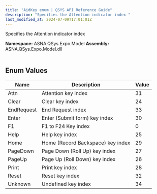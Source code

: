 ```yaml
---
title: "AidKey enum | QSYS API Reference Guide"
description: "Specifies the Attention indicator index "
last_modified_at: 2024-07-09T17:01:01Z
---
```


Specifies the Attention indicator index

**Namespace:** ASNA.QSys.Expo.Model
**Assembly:** ASNA.QSys.Expo.Model.dll
<br>
<br>

## Enum Values

| Name | Description | Value
| --- | --- | --- 
| Attn | Attention key index | 31 |
| Clear | Clear key index | 24 |
| EndRequest | End Request index | 33 |
| Enter | Enter (Submit form) key index | 30 |
| F1 | F1 to F24 Key index | 0 |
| Help | Help key index | 25 |
| Home | Home (Record Backspace) key index  | 29 |
| PageDown | Page Down (Roll Up) key index | 27 |
| PageUp | Page Up (Roll Down) key index | 26 |
| Print | Print key index | 28 |
| Reset | Reset key index | 32 |
| Unknown | Undefined key index | 34 |
